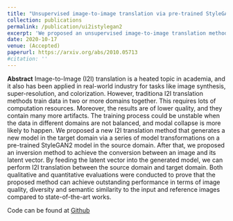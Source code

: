 ```yaml
---
title: "Unsupervised image-to-image translation via pre-trained StyleGAN2 network"
collection: publications
permalink: /publication/ui2istylegan2
excerpt: 'We proposed an unsupervised image-to-image translation method via pre-trained StyleGAN2 network (UI2IviaStyleGAN2)'
date: 2020-10-17
venue: (Accepted)
paperurl: https://arxiv.org/abs/2010.05713
#citation: ''
---
```

__Abstract__
Image-to-Image (I2I) translation is a heated topic in academia, and it also has been applied in real-world industry for tasks like image synthesis, super-resolution, and colorization. However, traditiona I2I translation methods train data in two or more domains together. This requires lots of computation resources. Moreover, the results are of lower quality, and they contain many more artifacts. The training process could be unstable when the data in different domains are not balanced, and modal collapse is more likely to happen. We proposed a new I2I translation method that generates a new model in the target domain via a series of model transformations on a pre-trained StyleGAN2 model in the source domain. After that, we proposed an inversion method to achieve the conversion between an image and its latent vector. By feeding the latent vector into the generated model, we can perform I2I translation between the source domain and target domain. Both qualitative and quantitative evaluations were conducted to prove that the proposed method can achieve outstanding performance in terms of image quality, diversity and semantic similarity to the input and reference images compared to state-of-the-art works.

Code can be found at [Github](https://github.com/HideUnderBush/UI2I_via_StyleGAN2)
